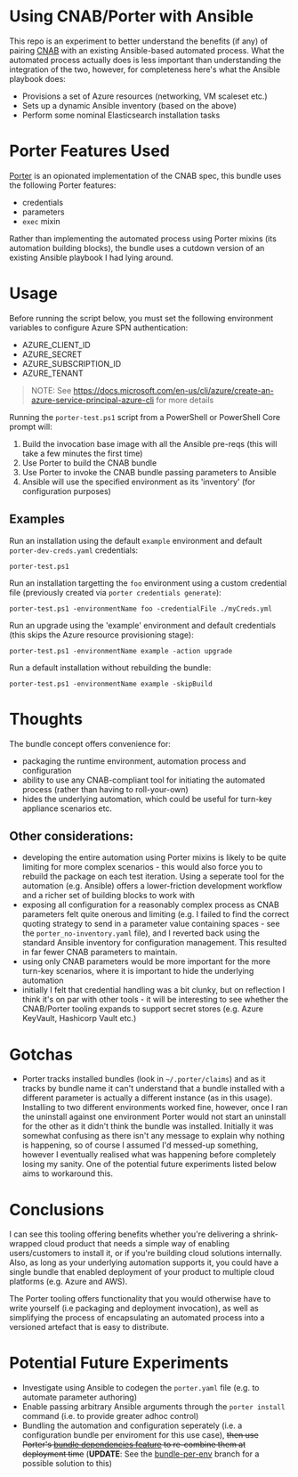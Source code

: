 # Using CNAB/Porter with Ansible

This repo is an experiment to better understand the benefits (if any) of pairing [CNAB](https://cnab.io) with an existing Ansible-based automated process.  What the automated process actually does is less important than understanding the integration of the two, however, for completeness here's what the Ansible playbook does:

* Provisions a set of Azure resources (networking, VM scaleset etc.)
* Sets up a dynamic Ansible inventory (based on the above)
* Perform some nominal Elasticsearch installation tasks

# Porter Features Used

[Porter](https://porter.sh) is an opionated implementation of the CNAB spec, this bundle uses the following Porter features:

* credentials
* parameters
* `exec` mixin

Rather than implementing the automated process using Porter mixins (its automation building blocks), the bundle uses a cutdown version of an existing Ansible playbook I had lying around.

# Usage

Before running the script below, you must set the following environment variables to configure Azure SPN authentication:
* AZURE_CLIENT_ID
* AZURE_SECRET
* AZURE_SUBSCRIPTION_ID
* AZURE_TENANT

> NOTE: See https://docs.microsoft.com/en-us/cli/azure/create-an-azure-service-principal-azure-cli for more details

Running the `porter-test.ps1` script from a PowerShell or PowerShell Core prompt will:

1. Build the invocation base image with all the Ansible pre-reqs (this will take a few minutes the first time)
1. Use Porter to build the CNAB bundle
1. Use Porter to invoke the CNAB bundle passing parameters to Ansible
1. Ansible will use the specified environment as its 'inventory' (for configuration purposes)

## Examples

Run an installation using the default `example` environment and default `porter-dev-creds.yaml` credentials:
```
porter-test.ps1
```

Run an installation targetting the `foo` environment using a custom credential file (previously created via `porter credentials generate`):
```
porter-test.ps1 -environmentName foo -credentialFile ./myCreds.yml
```

Run an upgrade using the 'example' environment and default credentials (this skips the Azure resource provisioning stage):
```
porter-test.ps1 -environmentName example -action upgrade
```

Run a default installation without rebuilding the bundle:
```
porter-test.ps1 -environmentName example -skipBuild
```

# Thoughts

The bundle concept offers convenience for:

* packaging the runtime environment, automation process and configuration
* ability to use any CNAB-compliant tool for initiating the automated process (rather than having to roll-your-own)
* hides the underlying automation, which could be useful for turn-key appliance scenarios etc.

## Other considerations:

* developing the entire automation using Porter mixins is likely to be quite limiting for more complex scenarios - this would also force you to rebuild the package on each test iteration. Using a seperate tool for the automation (e.g. Ansible) offers a lower-friction development workflow and a richer set of building blocks to work with
* exposing all configuration for a reasonably complex process as CNAB parameters felt quite onerous and limiting (e.g. I failed to find the correct quoting strategy to send in a parameter value containing spaces - see the `porter_no-inventory.yaml` file), and I reverted back using the standard Ansible inventory for configuration management. This resulted in far fewer CNAB parameters to maintain.
* using only CNAB parameters would be more important for the more turn-key scenarios, where it is important to hide the underlying automation 
* initially I felt that credential handling was a bit clunky, but on reflection I think it's on par with other tools - it will be interesting to see whether the CNAB/Porter tooling expands to support secret stores (e.g. Azure KeyVault, Hashicorp Vault etc.)

# Gotchas

* Porter tracks installed bundles (look in `~/.porter/claims`) and as it tracks by bundle name it can't understand that a bundle installed with a different parameter is actually a different instance (as in this usage). Installing to two different environments worked fine, however, once I ran the uninstall against one environment Porter would not start an uninstall for the other as it didn't think the bundle was installed. Initially it was somewhat confusing as there isn't any message to explain why nothing is happening, so of course I assumed I'd messed-up something, however I eventually realised what was happening before completely losing my sanity.  One of the potential future experiments listed below aims to workaround this.

# Conclusions

I can see this tooling offering benefits whether you're delivering a shrink-wrapped cloud product that needs a simple way of enabling users/customers to install it, or if you're building cloud solutions internally.  Also, as long as your underlying automation supports it, you could have a single bundle that enabled deployment of your product to multiple cloud platforms (e.g. Azure and AWS).

The Porter tooling offers functionality that you would otherwise have to write yourself (i.e packaging and deployment invocation), as well as simplifying the process of encapsulating an automated process into a versioned artefact that is easy to distribute.

# Potential Future Experiments

* Investigate using Ansible to codegen the `porter.yaml` file (e.g. to automate parameter authoring)
* Enable passing arbitrary Ansible arguments through the `porter install` command (i.e. to provide greater adhoc control)
* Bundling the automation and configuration seperately (i.e. a configuration bundle per enviroment for this use case), ~~then use Porter's [bundle dependencies feature](https://porter.sh/dependencies/) to re-combine them at deployment time~~ (**UPDATE**: See the [bundle-per-env](https://github.com/JamesDawson/PorterAnsibleDemo/tree/bundle-per-env) branch for a possible solution to this)
